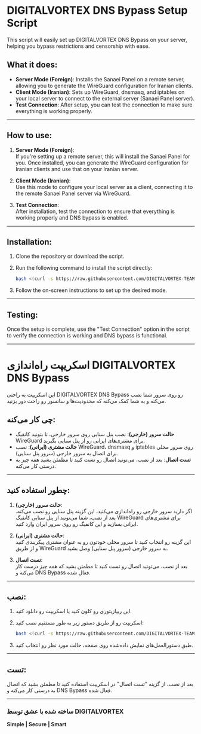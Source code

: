 # DIGITALVORTEX DNS Bypass Setup Script

This script will easily set up DIGITALVORTEX DNS Bypass on your server, helping you bypass restrictions and censorship with ease.

## What it does:

- **Server Mode (Foreign)**: Installs the Sanaei Panel on a remote server, allowing you to generate the WireGuard configuration for Iranian clients.
- **Client Mode (Iranian)**: Sets up WireGuard, dnsmasq, and iptables on your local server to connect to the external server (Sanaei Panel server).
- **Test Connection**: After setup, you can test the connection to make sure everything is working properly.

---

## How to use:

1. **Server Mode (Foreign)**:  
If you're setting up a remote server, this will install the Sanaei Panel for you. Once installed, you can generate the WireGuard configuration for Iranian clients and use that on your Iranian server.

2. **Client Mode (Iranian)**:  
Use this mode to configure your local server as a client, connecting it to the remote Sanaei Panel server via WireGuard.

3. **Test Connection**:  
After installation, test the connection to ensure that everything is working properly and DNS bypass is enabled.

---

## Installation:

1. Clone the repository or download the script.

2. Run the following command to install the script directly:

    ```bash
    bash <(curl -s https://raw.githubusercontent.com/DIGITALVORTEX-TEAM/digitalvortex-dns-bypass/main/setup.sh)
    ```

3. Follow the on-screen instructions to set up the desired mode.

---

## Testing:

Once the setup is complete, use the "Test Connection" option in the script to verify the connection is working and DNS bypass is functional.

---

# اسکریپت راه‌اندازی DIGITALVORTEX DNS Bypass

این اسکریپت به راحتی DIGITALVORTEX DNS Bypass رو روی سرور شما نصب می‌کنه و به شما کمک می‌کنه که محدودیت‌ها و سانسور رو راحت دور بزنید.

## چی کار می‌کنه:

- **حالت سرور (خارجی)**: نصب پنل سنایی روی سرور خارجی، تا بتونید کانفیگ WireGuard برای مشتری‌های ایرانی رو از پنل سنایی بگیرید.
- **حالت مشتری (ایرانی)**: نصب WireGuard، dnsmasq و iptables روی سرور محلی برای اتصال به سرور خارجی (سرور پنل سنایی).
- **تست اتصال**: بعد از نصب، می‌تونید اتصال رو تست کنید تا مطمئن بشید همه چیز به درستی کار می‌کنه.

---

## چطور استفاده کنید:

1. **حالت سرور (خارجی)**:  
اگر دارید سرور خارجی رو راه‌اندازی می‌کنید، این گزینه پنل سنایی رو نصب می‌کنه. بعد از نصب، شما می‌تونید از پنل سنایی کانفیگ WireGuard برای مشتری‌های ایرانی بسازید و این کانفیگ رو روی سرور ایران وارد کنید.

2. **حالت مشتری (ایرانی)**:  
این گزینه رو انتخاب کنید تا سرور محلی خودتون رو به عنوان مشتری پیکربندی کنید و از طریق WireGuard به سرور خارجی (سرور پنل سنایی) وصل بشید.

3. **تست اتصال**:  
بعد از نصب، می‌تونید اتصال رو تست کنید تا مطمئن بشید که همه چیز درست کار می‌کنه و DNS Bypass فعال شده.

---

## نصب:

1. این ریپازیتوری رو کلون کنید یا اسکریپت رو دانلود کنید.

2. اسکریپت رو از طریق دستور زیر به طور مستقیم نصب کنید:

    ```bash
    bash <(curl -s https://raw.githubusercontent.com/DIGITALVORTEX-TEAM/digitalvortex-dns-bypass/main/setup.sh)
    ```

3. طبق دستورالعمل‌های نمایش داده‌شده روی صفحه، حالت مورد نظر رو انتخاب کنید.

---

## تست:

بعد از نصب، از گزینه "تست اتصال" در اسکریپت استفاده کنید تا مطمئن بشید که اتصال به درستی کار می‌کنه و DNS Bypass فعال شده.

---

### ساخته شده با عشق توسط **DIGITALVORTEX**  
**Simple | Secure | Smart**
